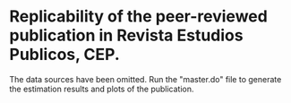 # Replicability of the peer-reviewed publication in Revista Estudios Publicos, CEP.

The data sources have been omitted.
Run the "master.do" file to generate the estimation results and plots of the publication.
